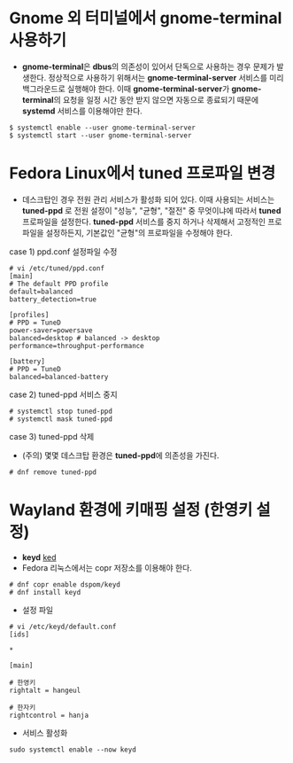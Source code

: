 # Gnome 외 터미널에서 gnome-terminal 사용하기
- **gnome-terminal**은 **dbus**의 의존성이 있어서 단독으로 사용하는 경우 문제가 발생한다. 정상적으로 사용하기 위해서는 **gnome-terminal-server** 서비스를 미리 백그라운드로 실행해야 한다. 이때 **gnome-terminal-server**가 **gnome-terminal**의 요청을 일정 시간 동안 받지 않으면 자동으로 종료되기 때문에 **systemd** 서비스를 이용해야만 한다.
```
$ systemctl enable --user gnome-terminal-server
$ systemctl start --user gnome-terminal-server
```

# Fedora Linux에서 tuned 프로파일 변경
- 데스크탑인 경우 전원 관리 서비스가 활성화 되어 있다. 이때 사용되는 서비스는 **tuned-ppd** 로 전원 설정이 "성능", "균형", "절전" 중 무엇이냐에 따라서 **tuned** 프로파일을 설정한다. **tuned-ppd** 서비스를 중지 하거나 삭제해서 고정적인 프로파일을 설정하든지, 기본값인 "균형"의 프로파일을 수정해야 한다.

case 1) ppd.conf 설정파일 수정
```
# vi /etc/tuned/ppd.conf
[main]
# The default PPD profile
default=balanced
battery_detection=true

[profiles]
# PPD = TuneD
power-saver=powersave
balanced=desktop # balanced -> desktop
performance=throughput-performance

[battery]
# PPD = TuneD
balanced=balanced-battery
```
case 2) tuned-ppd 서비스 중지
```
# systemctl stop tuned-ppd
# systemctl mask tuned-ppd
```
case 3) tuned-ppd 삭제
- (주의) 몇몇 데스크탑 환경은 **tuned-ppd**에 의존성을 가진다.
```
# dnf remove tuned-ppd
```

# Wayland 환경에 키매핑 설정 (한영키 설정)
- **keyd**
[ked](https://github.com/rvaiya/keyd)
- Fedora 리눅스에서는 copr 저장소를 이용해야 한다.
```
# dnf copr enable dspom/keyd
# dnf install keyd
```
- 설정 파일
```
# vi /etc/keyd/default.conf
[ids]

*

[main]

# 한영키
rightalt = hangeul

# 한자키
rightcontrol = hanja
```
- 서비스 활성화
```
sudo systemctl enable --now keyd
```
